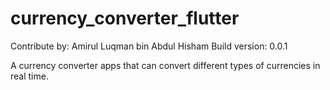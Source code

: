# currency_converter_flutter

Contribute by: Amirul Luqman bin Abdul Hisham
Build version: 0.0.1

A currency converter apps that can convert different types
of currencies in real time.